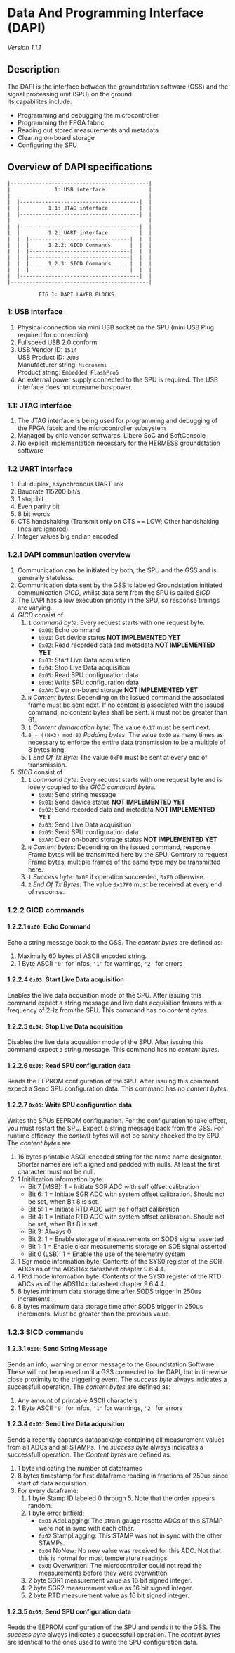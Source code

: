 # Data And Programming Interface (DAPI)
_Version 1.1.1_



## Description
The DAPI is the interface between the groundstation software (GSS) and the signal
processing unit (SPU) on the ground.  
Its capabilites include:

* Programming and debugging the microcontroller
* Programming the FPGA fabric
* Reading out stored measurements and metadata
* Clearing on-board storage
* Configuring the SPU



## Overview of DAPI specifications
    |--------------------------------------------|
    |              1: USB interface              |
    |                                            |
    |  |--------------------------------------|  |
    |  |         1.1: JTAG interface          |  |
    |  |--------------------------------------|  |
    |                                            |
    |  |--------------------------------------|  |
    |  |         1.2: UART interface          |  |
    |  |  |--------------------------------|  |  |
    |  |  |      1.2.2: GICD Commands      |  |  |
    |  |  |--------------------------------|  |  |
    |  |  |--------------------------------|  |  |
    |  |  |      1.2.3: SICD Commands      |  |  |
    |  |  |--------------------------------|  |  |
    |  |--------------------------------------|  |
    |--------------------------------------------|
    
              FIG 1: DAPI LAYER BLOCKS


### 1: USB interface
1. Physical connection via mini USB socket on the SPU (mini USB Plug required for
connection)
2. Fullspeed USB 2.0 conform
3. USB Vendor ID: `1514`  
USB Product ID: `2008`  
Manufacturer string: `Microsemi`  
Product string: `Embedded FlashPro5`
4. An external power supply connected to the SPU is required. The USB interface does
not consume bus power.


### 1.1: JTAG interface
1. The JTAG interface is being used for programming and debugging of the FPGA fabric
and the microcontroller subsystem
2. Managed by chip vendor softwares: Libero SoC and SoftConsole
3. No explicit implementation necessary for the HERMESS groundstation software


### 1.2 UART interface
1. Full duplex, asynchronous UART link
2. Baudrate 115200 bit/s
3. 1 stop bit
4. Even parity bit
5. 8 bit words
6. CTS handshaking (Transmit only on CTS == LOW; Other handshaking lines are ignored)
7. Integer values big endian encoded


### 1.2.1 DAPI communication overview
1. Communication can be initiated by both, the SPU and the GSS and is generally stateless.
2. Communication data sent by the GSS is labeled Groundstation initiated communication _GICD_,
whilst data sent from the SPU is called _SICD_
3. The DAPI has a low execution priority in the SPU, so response timings are varying.
4. _GICD_ consist of
    1. `1` _command byte_: Every request starts with one request byte.
        - `0x00`: Echo command
        - `0x01`: Get device status **NOT IMPLEMENTED YET**
        - `0x02`: Read recorded data and metadata **NOT IMPLEMENTED YET**
        - `0x03`: Start Live Data acquisition
        - `0x04`: Stop Live Data acquisition
        - `0x05`: Read SPU configuration data
        - `0x06`: Write SPU configuration data
        - `0xAA`: Clear on-board storage **NOT IMPLEMENTED YET**
    2. `N` _Content bytes_: Depending on the issued command the associated frame must be sent next.
    If no content is associated with the issued command, no content bytes shall be sent. `N` must
    not be greater than 61.
    3. `1` _Content demarcation byte_: The value `0x17` must be sent next.
    4. `8 - ((N+3) mod 8)` _Padding bytes_: The value `0x00` as many times as necessary to 
    enforce the entire data transmission to be a multiple of 8 bytes long.
    5. `1` _End Of Tx Byte_: The value `0xF0` must be sent at every end of transmission.
5. _SICD_ consist of
    1. `1` _command byte_: Every request starts with one request byte and is losely coupled
    to the _GICD_ _command bytes_.
        - `0x00`: Send string message
        - `0x01`: Send device status **NOT IMPLEMENTED YET**
        - `0x02`: Send recorded data and metadata **NOT IMPLEMENTED YET**
        - `0x03`: Send Live Data acquisition
        - `0x05`: Send SPU configuration data
        - `0xAA`: Clear on-board storage status **NOT IMPLEMENTED YET**
    2. `N` _Content bytes_: Depending on the issued command, response Frame bytes will be transmitted
    here by the SPU. Contrary to request Frame bytes, multiple frames of the same type may be
    transmitted here.
    3. `1` _Success byte_: `0x0F` if operation succeeded, `0xF0` otherwise.
    4. `2` _End Of Tx Bytes_: The value `0x17F0` must be received at every end of response.


### 1.2.2 GICD commands

#### 1.2.2.1 `0x00`: Echo Command
Echo a string message back to the GSS. The _content bytes_ are defined as:
1. Maximally 60 bytes of ASCII encoded string.
2. 1 Byte ASCII `'0'` for infos, `'1'` for warnings, `'2'` for errors

#### 1.2.2.4 `0x03`: Start Live Data acquisition
Enables the live data acqusition mode of the SPU. After issuing this command expect
a string message and live data acquisition frames with a frequency of 2Hz from the SPU.
This command has no _content bytes_.

#### 1.2.2.5 `0x04`: Stop Live Data acquisition
Disables the live data acqusition mode of the SPU. After issuing this command expect
a string message. This command has no _content bytes_.

#### 1.2.2.6 `0x05`: Read SPU configuration data
Reads the EEPROM configuration of the SPU. After issuing this command expect
a Send SPU configuration data. This command has no _content bytes_.

#### 1.2.2.7 `0x06`: Write SPU configuration data
Writes the SPUs EEPROM configuration. For the configuration to take effect, you must restart the SPU.
Expect a string message back from the GSS. For runtime effiency, the _content bytes_ will not be
sanity checked the by SPU. The _content bytes_ are
1. 16 bytes printable ASCII encoded string for the name name designator. Shorter names are left aligned
and padded with nulls. At least the first character must not be null.
2. 1 Initilization information byte:
    - Bit 7 (MSB): 1 = Initiate SGR ADC with self offset calibration
    - Bit 6: 1 = Initiate SGR ADC with system offset calibration. Should not be set, when Bit 8 is set.
    - Bit 5: 1 = Initiate RTD ADC with self offset calibration
    - Bit 4: 1 = Initiate RTD ADC with system offset calibration. Should not be set, when Bit 8 is set.
    - Bit 3: Always 0
    - Bit 2: 1 = Enable storage of measurements on SODS signal asserted
    - Bit 1: 1 = Enable clear measurements storage on SOE signal asserted
    - Bit 0 (LSB): 1 = Enable the use of the telemetry system
3. 1 Sgr mode information byte: Contents of the SYS0 register of the SGR ADCs as of the ADS114x
datasheet chapter 9.6.4.4.
4. 1 Rtd mode information byte: Contents of the SYS0 register of the RTD ADCs as of the ADS114x
datasheet chapter 9.6.4.4.
5. 8 bytes minimum data storage time after SODS trigger in 250us increments.
6. 8 bytes maximum data storage time after SODS trigger in 250us increments. Must be greater than the previous value.



### 1.2.3 SICD commands

#### 1.2.3.1 `0x00`: Send String Message
Sends an info, warning or error message to the Groundstation Software. These will not be queued until
a GSS connected to the DAPI, but in timewise close proximity to the triggering event.
The _success byte_ always indicates a successfull operation. The _content bytes_ are defined as:
1. Any amount of printable ASCII characters
2. 1 Byte ASCII `'0'` for infos, `'1'` for warnings, `'2'` for errors

#### 1.2.3.4 `0x03`: Send Live Data acquisition
Sends a recently captures datapackage containing all measurement values from all ADCs and all STAMPs.
The _success byte_ always indicates a successfull operation.
The _Content bytes_ are defined as:
1. 1 byte indicating the number of dataframes
2. 8 bytes timestamp for first dataframe reading in fractions of 250us since start of data acquisition.
3. For every dataframe:
    1. 1 byte Stamp ID labeled 0 through 5. Note that the order appears random.
    2. 1 byte error bitfield:
        - `0x01` AdcLagging: The strain gauge rosette ADCs of this STAMP were not in sync with each other.
        - `0x02` StampLagging: This STAMP was not in sync with the other STAMPs.
        - `0x04` NoNew: No new value was received for this ADC. Not that this is normal for most temperature
        readings.
        - `0x08` Overwritten: The microcontroller could not read the measurements before they were overwritten.
    3. 2 byte SGR1 measurement value as 16 bit signed integer.
    4. 2 byte SGR2 measurement value as 16 bit signed integer.
    5. 2 byte RTD measurement value as 16 bit signed integer.
    
#### 1.2.3.5 `0x05`: Send SPU configuration data
Reads the EEPROM configuration of the SPU and sends it to the GSS. The _success byte_ always indicates a
successfull operation. The _content bytes_ are identical to the ones used to write the SPU configuration data.
